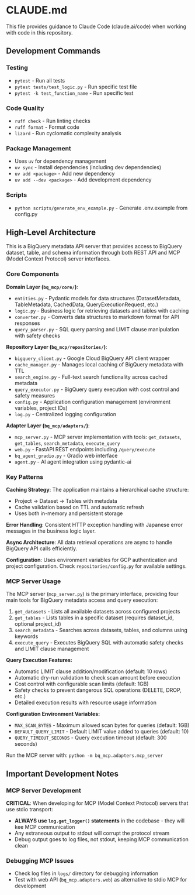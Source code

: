 # CLAUDE.md

This file provides guidance to Claude Code (claude.ai/code) when working with code in this repository.

## Development Commands

### Testing
- `pytest` - Run all tests
- `pytest tests/test_logic.py` - Run specific test file
- `pytest -k test_function_name` - Run specific test

### Code Quality
- `ruff check` - Run linting checks
- `ruff format` - Format code
- `lizard` - Run cyclomatic complexity analysis

### Package Management
- Uses `uv` for dependency management
- `uv sync` - Install dependencies (including dev dependencies)
- `uv add <package>` - Add new dependency
- `uv add --dev <package>` - Add development dependency

### Scripts
- `python scripts/generate_env_example.py` - Generate .env.example from config.py

## High-Level Architecture

This is a BigQuery metadata API server that provides access to BigQuery dataset, table, and schema information through both REST API and MCP (Model Context Protocol) server interfaces.

### Core Components

**Domain Layer (`bq_mcp/core/`)**:
- `entities.py` - Pydantic models for data structures (DatasetMetadata, TableMetadata, CachedData, QueryExecutionRequest, etc.)
- `logic.py` - Business logic for retrieving datasets and tables with caching
- `converter.py` - Converts data structures to markdown format for API responses
- `query_parser.py` - SQL query parsing and LIMIT clause manipulation with safety checks

**Repository Layer (`bq_mcp/repositories/`)**:
- `bigquery_client.py` - Google Cloud BigQuery API client wrapper
- `cache_manager.py` - Manages local caching of BigQuery metadata with TTL
- `search_engine.py` - Full-text search functionality across cached metadata
- `query_executor.py` - BigQuery query execution with cost control and safety measures
- `config.py` - Application configuration management (environment variables, project IDs)
- `log.py` - Centralized logging configuration

**Adapter Layer (`bq_mcp/adapters/`)**:
- `mcp_server.py` - MCP server implementation with tools: `get_datasets`, `get_tables`, `search_metadata`, `execute_query`
- `web.py` - FastAPI REST endpoints including `/query/execute`
- `bq_agent_gradio.py` - Gradio web interface
- `agent.py` - AI agent integration using pydantic-ai

### Key Patterns

**Caching Strategy**: The application maintains a hierarchical cache structure:
- Project → Dataset → Tables with metadata
- Cache validation based on TTL and automatic refresh
- Uses both in-memory and persistent storage

**Error Handling**: Consistent HTTP exception handling with Japanese error messages in the business logic layer.

**Async Architecture**: All data retrieval operations are async to handle BigQuery API calls efficiently.

**Configuration**: Uses environment variables for GCP authentication and project configuration. Check `repositories/config.py` for available settings.

### MCP Server Usage
The MCP server (`mcp_server.py`) is the primary interface, providing four main tools for BigQuery metadata access and query execution:
1. `get_datasets` - Lists all available datasets across configured projects
2. `get_tables` - Lists tables in a specific dataset (requires dataset_id, optional project_id)
3. `search_metadata` - Searches across datasets, tables, and columns using keywords
4. `execute_query` - Executes BigQuery SQL with automatic safety checks and LIMIT clause management

**Query Execution Features:**
- Automatic LIMIT clause addition/modification (default: 10 rows)
- Automatic dry-run validation to check scan amount before execution
- Cost control with configurable scan limits (default: 1GB)
- Safety checks to prevent dangerous SQL operations (DELETE, DROP, etc.)
- Detailed execution results with resource usage information

**Configuration Environment Variables:**
- `MAX_SCAN_BYTES` - Maximum allowed scan bytes for queries (default: 1GB)
- `DEFAULT_QUERY_LIMIT` - Default LIMIT value added to queries (default: 10)
- `QUERY_TIMEOUT_SECONDS` - Query execution timeout (default: 300 seconds)

Run the MCP server with: `python -m bq_mcp.adapters.mcp_server`

## Important Development Notes

### MCP Server Development
**CRITICAL**: When developing for MCP (Model Context Protocol) servers that use stdio transport:
- **ALWAYS use `log.get_logger()` statements** in the codebase - they will kee MCP communication
- Any extraneous output to stdout will corrupt the protocol stream
- Debug output goes to log files, not stdout, keeping MCP communication clean

### Debugging MCP Issues
- Check log files in `logs/` directory for debugging information
- Test with web API (`bq_mcp.adapters.web`) as alternative to stdio MCP for development